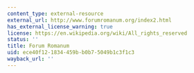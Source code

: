 ```yaml
---
content_type: external-resource
external_url: http://www.forumromanum.org/index2.html
has_external_license_warning: true
license: https://en.wikipedia.org/wiki/All_rights_reserved
status: ''
title: Forum Romanum
uid: ece40f12-1834-459b-b0b7-5049b1c3f1c3
wayback_url: ''
---
```

